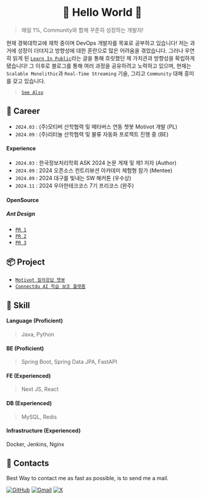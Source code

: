 <div align="center">

# 🎉 Hello World 🎉

</div>

> 매일 1%, Community와 함께 꾸준히 성장하는 개발자!

현재 경북대학교에 재학 중이며 DevOps 개발자를 목표로 공부하고 있습니다! 저는 과거에 성장이 더뎌지고 방향성에 대한 혼란으로 많은 어려움을 겪었습니다.
그러나 우연히 읽게 된 [`Learn In Public`](https://www.swyx.io/learn-in-public)라는 글을 통해 흐릿했던 제 가치관과 방향성을 확립하게 됐습니다! 그 이후로 블로그를 통해 여러 과정을 공유하려고 노력하고 있으며,
현재는 `Scalable Monolithic`과 `Real-Time Streaming` 기술, 그리고 `Community` 대해 흥미를 갖고 있습니다.
> [`See Also`](https://www.swyx.io/learn-in-private)

## 👣 Career
- `2024.03` : (주)모티버 산학협력 및 메타버스 연동 챗봇 Motivot 개발 (PL)
- `2024.09` : (주)리터놀 산학협력 및 물류 자동화 프로젝트 진행 중 (BE)

#### Experience
- `2024.03` : 한국정보처리학회 ASK 2024 논문 게재 및 제1 저자 (Author)
- `2024.09` : 2024 오픈소스 컨트리뷰션 아카데미 체험형 참가 (Mentee)
- `2024.09` : 2024 대구를 빛내는 SW 해커톤 (우수상)
- `2024.11` : 2024 우아한테크코스 7기 프리코스 (완주)

#### OpenSource
##### Ant Design 
- [`PR 1`](https://github.com/ant-design-korea/ant-design/pull/10)
- [`PR 2`](https://github.com/ant-design-korea/ant-design/pull/18)
- [`PR 3`](https://github.com/ant-design/ant-design/pull/51176)

## 📦 Project
- [`Motivot 질의응답 챗봇`](https://github.com/rlaehd62/Motivot)
- [`Connectdu AI 학습 보조 플랫폼`](https://github.com/TEAM-MukTae)

## 🌱 Skill

#### Language (Proficient)
> Java, Python

#### BE (Proficient)
> Spring Boot, Spring Data JPA, FastAPI

#### FE (Experienced)
> Next JS, React

#### DB (Experienced)
> MySQL, Redis

#### Infrastructure (Experienced)
Docker, Jenkins, Nginx

## 💬 Contacts
Best Way to contact me as fast as possible, is to send me a mail.

[![GitHub](https://img.shields.io/badge/github-%23121011.svg?style=for-the-badge&logo=github&logoColor=white)](https://rlaehd62.github.io)
[![Gmail](https://img.shields.io/badge/Gmail-D14836?style=for-the-badge&logo=gmail&logoColor=white)](rlaehd62@gmail.com)
[![X](https://img.shields.io/badge/X-%23000000.svg?style=for-the-badge&logo=X&logoColor=white)](https://x.com/_KxxDD)


